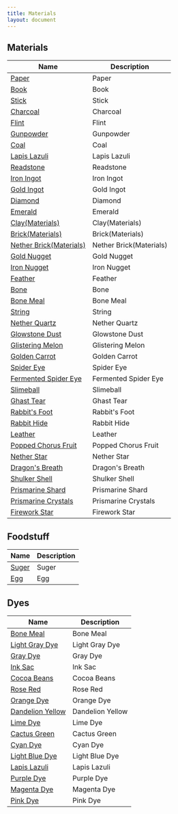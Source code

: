```yaml
---
title: Materials
layout: document
---
```


## <a name="Materials"></a>Materials

|Name|Description|
|---|---|
|[Paper](Paper)|Paper|
|[Book](Book)|Book|
|[Stick](Stick)|Stick|
|[Charcoal](Charcoal)|Charcoal|
|[Flint](Flint)|Flint|
|[Gunpowder](Gunpowder)|Gunpowder|
|[Coal](Coal)|Coal|
|[Lapis Lazuli](Lapis_Lazuli)|Lapis Lazuli|
|[Readstone](Readstone)|Readstone|
|[Iron Ingot](Iron_Ingot)|Iron Ingot|
|[Gold Ingot](Gold_Ingot)|Gold Ingot|
|[Diamond](Diamond)|Diamond|
|[Emerald](Emerald)|Emerald|
|[Clay(Materials)](Clay(Materials))|Clay(Materials)|
|[Brick(Materials)](Brick(Materials))|Brick(Materials)|
|[Nether Brick(Materials)](Nether_Brick(Materials))|Nether Brick(Materials)|
|[Gold Nugget](Gold_Nugget)|Gold Nugget|
|[Iron Nugget](Iron_Nugget)|Iron Nugget|
|[Feather](Feather)|Feather|
|[Bone](Bone)|Bone|
|[Bone Meal](Bone_Meal)|Bone Meal|
|[String](String)|String|
|[Nether Quartz](Nether_Quartz)|Nether Quartz|
|[Glowstone Dust](Glowstone_Dust)|Glowstone Dust|
|[Glistering Melon](Glistering_Melon)|Glistering Melon|
|[Golden Carrot](Golden_Carrot)|Golden Carrot|
|[Spider Eye](Spider_Eye)|Spider Eye|
|[Fermented Spider Eye](Fermented_Spider_Eye)|Fermented Spider Eye|
|[Slimeball](Slimeball)|Slimeball|
|[Ghast Tear](Ghast_Tear)|Ghast Tear|
|[Rabbit's Foot](Rabbit's_Foot)|Rabbit's Foot|
|[Rabbit Hide](Rabbit_Hide)|Rabbit Hide|
|[Leather](Leather)|Leather|
|[Popped Chorus Fruit](Popped_Chorus_Fruit)|Popped Chorus Fruit|
|[Nether Star](Nether_Star)|Nether Star|
|[Dragon's Breath](Dragon's_Breath)|Dragon's Breath|
|[Shulker Shell](Shulker_Shell)|Shulker Shell|
|[Prismarine Shard](Prismarine_Shard)|Prismarine Shard|
|[Prismarine Crystals](Prismarine_Crystals)|Prismarine Crystals|
|[Firework Star](Firework_Star)|Firework Star|

## <a name="Foodstuff"></a>Foodstuff

|Name|Description|
|---|---|
|[Suger](Suger)|Suger|
|[Egg](Egg)|Egg|

## <a name="Dyes"></a>Dyes

|Name|Description|
|---|---|
|[Bone Meal](Bone_Meal)|Bone Meal|
|[Light Gray Dye](Light_Gray_Dye)|Light Gray Dye|
|[Gray Dye](Gray_Dye)|Gray Dye|
|[Ink Sac](Ink_Sac)|Ink Sac|
|[Cocoa Beans](Cocoa_Beans)|Cocoa Beans|
|[Rose Red](Rose_Red)|Rose Red|
|[Orange Dye](Orange_Dye)|Orange Dye|
|[Dandelion Yellow](Dandelion_Yellow)|Dandelion Yellow|
|[Lime Dye](Lime_Dye)|Lime Dye|
|[Cactus Green](Cactus_Green)|Cactus Green|
|[Cyan Dye](Cyan_Dye)|Cyan Dye|
|[Light Blue Dye](Light_Blue_Dye)|Light Blue Dye|
|[Lapis Lazuli](Lapis_Lazuli)|Lapis Lazuli|
|[Purple Dye](Purple_Dye)|Purple Dye|
|[Magenta Dye](Magenta_Dye)|Magenta Dye|
|[Pink Dye](Pink_Dye)|Pink Dye|

